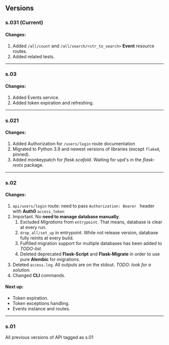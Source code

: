 ## Versions
### s.031 (Current)
#### Changes:
1. Added ```/all/count``` and ```/all/search/<str_to_search>``` **Event** resource routes.
2. Added related tests.

--------------------------------------------------------
### s.03
#### Changes:
1. Added Events service.
2. Added token expiration and refreshing.

--------------------------------------------------------

### s.021
#### Changes:
1. Added Authorization for ```/users/login``` route documentation
2. Migrated to Python 3.9 and newest versions of libraries (except ```flake8```, pinned).
3. Added monkeypatch for *flask.scafold*. Waiting for upd's in the *flask-restx* package.

--------------------------------------------------------
### s.02
#### Changes:

1. ```api/users/login``` route: need to pass ```Authorization: Bearer ``` header with **Auth0** ```access_token```
2. Important. No **need to manage database manually**.
    1. Excluded *Migrations* from ```entrypoint```. That means, database is clear at every run.
    2. ```drop_all/set_up``` in entrypoint. While not release version, database fully reinits at every build.
    2. Fulfilled migration support for multiple databases has been added to *TODO-list*.
    3. Deleted deprecated **Flask-Script** and **Flask-Migrate** in order to use pure **Alembic** for migrations.
4. Deleted ```access.log```. All outputs are on the stdout. *TODO: look for a solution.*
5. Changed **CLI** commands.
#### Next up:

- Token expiration.
- Token exceptions handling.
- Events instance and routes.
------------------------------------------------------
### s.01
All previous versions of API tagged as s.01

